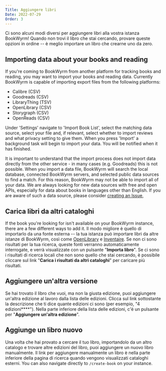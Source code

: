 ```yaml
---
Title: Aggiungere libri
Date: 2022-07-29
Order: 3
---
```


Ci sono alcuni modi diversi per aggiungere libri alla vostra istanza BookWyrm! Quando non trovi il libro che stai cercando, provare queste opzioni in ordine -- è meglio importare un libro che crearne uno da zero.

## Importing data about your books and reading

If you're coming to BookWyrm from another platform for tracking books and reading, you may want to import your books and reading data. Currently BookWyrm is capable of importing export files from the following platforms:

* Calibre (CSV)
* Goodreads (CSV)
* LibraryThing (TSV)
* OpenLibrary (CSV)
* Storygraph (CSV)
* OpenReads (CSV)

Under 'Settings' navigate to 'Import Book List', select the matching data source, select your file and, if relevant, select whether to import reviews and what privacy setting to give them. When you press 'Import' a background task will begin to import your data. You will be notified when it has finished.

It is important to understand that the import process does not import data directly from the other service - in many cases (e.g. Goodreads) this is not possible. When you import a data file, BookWyrm will search the local database, connected BookWyrm servers, and selected public data sources to find a match. For this reason, BookWyrm may not be able to import all of your data. We are always looking for new data sources with free and open APIs, especially for data about books in languages other than English. If you are aware of such a data source, please consider [creating an Issue](https://github.com/bookwyrm-social/bookwyrm/issues),

## Carica libri da altri cataloghi

If the book you're looking for isn't available on your BookWyrm instance, there are a few different ways to add it. Il modo migliore è quello di importarlo da una fonte esterna -- la tua istanza può importare libri da altre istanze di BookWyrm, così come [OpenLibrary](http://openlibrary.org/) e [Inventaire](http://inventaire.io/). Se non ci sono risultati per la tua ricerca, queste fonti verranno automaticamente interrogate, e verrà visualizzate con un pulsante "**Importa libro**". Se ci sono i risultati di ricerca locali che non sono quello che stai cercando, è possibile cliccare sul link "**Carica i risultati da altri cataloghi**" per caricare più risultati.


## Aggiungere un'altra versione

Se hai trovato il libro che vuoi, ma non la giusta edizione, puoi aggiungere un'altra edizione al lavoro dalla lista delle edizioni. Clicca sul link sottostante la descrizione che ti dice quante edizioni ci sono (per esempio, "4 edizioni****"). Nella parte inferiore della lista delle edizioni, c'è un pulsante per "**Aggiungere un'altra edizione**".

## Aggiunge un libro nuovo

Una volta che hai provato a cercare il tuo libro, importandolo da un altro catalogo e trovare altre edizioni del libro, puoi aggiungere un nuovo libro manualmente. Il link per aggiungere manualmente un libro è nella parte inferiore della pagina di ricerca quando vengono visualizzati cataloghi esterni. You can also navigate directly to `/create-book` on your instance.
